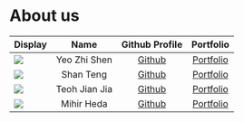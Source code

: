 # About us

Display |     Name     |              Github Profile              | Portfolio 
--------|:------------:|:----------------------------------------:|:---------:
![](https://via.placeholder.com/100.png?text=Photo) | Yeo Zhi Shen | [Github](https://github.com/yeozhishen)  | [Portfolio](docs/team/johndoe.md)
![](https://via.placeholder.com/100.png?text=Photo) | Shan Teng |  [Github](https://github.com/STeng618)   | [Portfolio](docs/team/johndoe.md)
![](https://via.placeholder.com/100.png?text=Photo) | Teoh Jian Jia |  [Github](https://github.com/JianJiaT)   | [Portfolio](docs/team/johndoe.md)
![](https://via.placeholder.com/100.png?text=Photo) | Mihir Heda | [Github](https://github.com/mihirheda02) | [Portfolio](docs/team/mihirheda.md)
